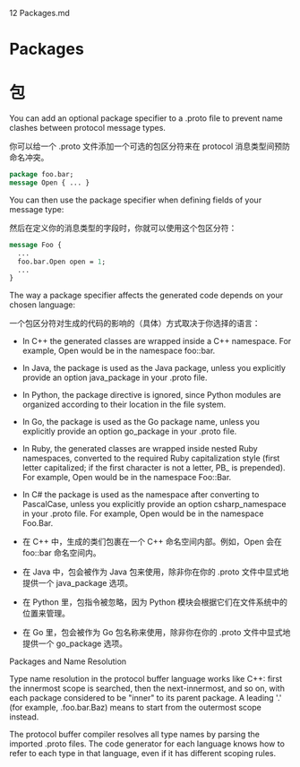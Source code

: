 12 Packages.md

# Packages

# 包

You can add an optional package specifier to a .proto file to prevent name clashes between protocol message types.

你可以给一个 .proto 文件添加一个可选的包区分符来在 protocol 消息类型间预防命名冲突。

```proto
package foo.bar;
message Open { ... }
```

You can then use the package specifier when defining fields of your message type:

然后在定义你的消息类型的字段时，你就可以使用这个包区分符：

```proto
message Foo {
  ...
  foo.bar.Open open = 1;
  ...
}
```

The way a package specifier affects the generated code depends on your chosen language:

一个包区分符对生成的代码的影响的（具体）方式取决于你选择的语言：

* In C++ the generated classes are wrapped inside a C++ namespace. For example, Open would be in the namespace foo::bar.
* In Java, the package is used as the Java package, unless you explicitly provide an option java_package in your .proto file.
* In Python, the package directive is ignored, since Python modules are organized according to their location in the file system.
* In Go, the package is used as the Go package name, unless you explicitly provide an option go_package in your .proto file.
* In Ruby, the generated classes are wrapped inside nested Ruby namespaces, converted to the required Ruby capitalization style (first letter capitalized; if the first character is not a letter, PB_ is prepended). For example, Open would be in the namespace Foo::Bar.
* In C# the package is used as the namespace after converting to PascalCase, unless you explicitly provide an option csharp_namespace in your .proto file. For example, Open would be in the namespace Foo.Bar.

* 在 C++ 中，生成的类们包裹在一个 C++ 命名空间内部。例如，Open 会在 foo::bar 命名空间内。
* 在 Java 中，包会被作为 Java 包来使用，除非你在你的 .proto 文件中显式地提供一个 java_package 选项。
* 在 Python 里，包指令被忽略，因为 Python 模块会根据它们在文件系统中的位置来管理。
* 在 Go 里，包会被作为 Go 包名称来使用，除非你在你的 .proto 文件中显式地提供一个 go_package 选项。

Packages and Name Resolution

Type name resolution in the protocol buffer language works like C++: first the innermost scope is searched, then the next-innermost, and so on, with each package considered to be "inner" to its parent package. A leading '.' (for example, .foo.bar.Baz) means to start from the outermost scope instead.

The protocol buffer compiler resolves all type names by parsing the imported .proto files. The code generator for each language knows how to refer to each type in that language, even if it has different scoping rules.